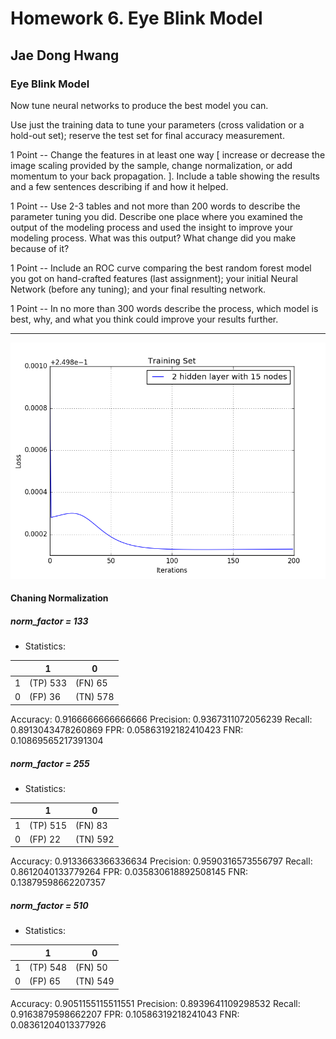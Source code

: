 # Homework 6. Eye Blink Model

## Jae Dong Hwang

### Eye Blink Model

Now tune neural networks to produce the best model you can.

Use just the training data to tune your parameters (cross validation or a hold-out set); reserve the test set for final accuracy measurement.

1 Point -- Change the features in at least one way [ increase or decrease the image scaling provided by the sample, change normalization, or add momentum to your back propagation. ]. Include a table showing the results and a few sentences describing if and how it helped.

1 Point -- Use 2-3 tables and not more than 200 words to describe the parameter tuning you did. Describe one place where you examined the output of the modeling process and used the insight to improve your modeling process. What was this output? What change did you make because of it?

1 Point -- Include an ROC curve comparing the best random forest model you got on hand-crafted features (last assignment); your initial Neural Network (before any tuning); and your final resulting network.

1 Point -- In no more than 300 words describe the process, which model is best, why, and what you think could improve your results further.

***

![prob2_training_loss_case_2_15_wo_intensites](prob2_training_loss_case_2_15_wo_intensites.png)

#### Chaning Normalization

##### norm_factor = 133

* Statistics: 

|          |    1     |    0     |
|----------|----------|----------|
|    1     | (TP) 533 | (FN) 65  |
|    0     | (FP) 36  | (TN) 578 |
Accuracy: 0.9166666666666666
Precision: 0.9367311072056239
Recall: 0.8913043478260869
FPR: 0.05863192182410423
FNR: 0.10869565217391304

##### norm_factor = 255

* Statistics: 

|          |    1     |    0     |
|----------|----------|----------|
|    1     | (TP) 515 | (FN) 83  |
|    0     | (FP) 22  | (TN) 592 |
Accuracy: 0.9133663366336634
Precision: 0.9590316573556797
Recall: 0.8612040133779264
FPR: 0.035830618892508145
FNR: 0.13879598662207357

##### norm_factor = 510

* Statistics: 

|          |    1     |    0     |
|----------|----------|----------|
|    1     | (TP) 548 | (FN) 50  |
|    0     | (FP) 65  | (TN) 549 |
Accuracy: 0.9051155115511551
Precision: 0.8939641109298532
Recall: 0.9163879598662207
FPR: 0.10586319218241043
FNR: 0.08361204013377926